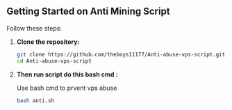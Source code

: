 ## Getting Started on Anti Mining Script 

Follow these steps:

1. **Clone the repository:**

   ```bash
   git clone https://github.com/theboys11177/Anti-abuse-vps-script.git
   cd Anti-abuse-vps-script
   ```
   
2. **Then run script do this bash cmd :**

   Use bash cmd to prvent vps abuse 

   ```bash
   bash anti.sh
   ```
